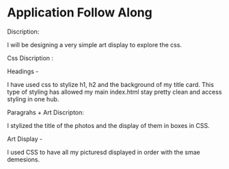 

# Application Follow Along



Discription: 

I will be designing a very simple art display to explore the css. 


Css Discription :


Headings -

I have used css to stylize h1, h2 and the background of my title card. This type of styling has allowed my main index.html stay pretty clean and access styling in one hub. 


Paragrahs + Art Discripton: 

I stylized the title of the photos and the display of them in boxes in CSS. 


Art Display -

I used CSS to have all my picturesd displayed in order with the smae demesions. 






